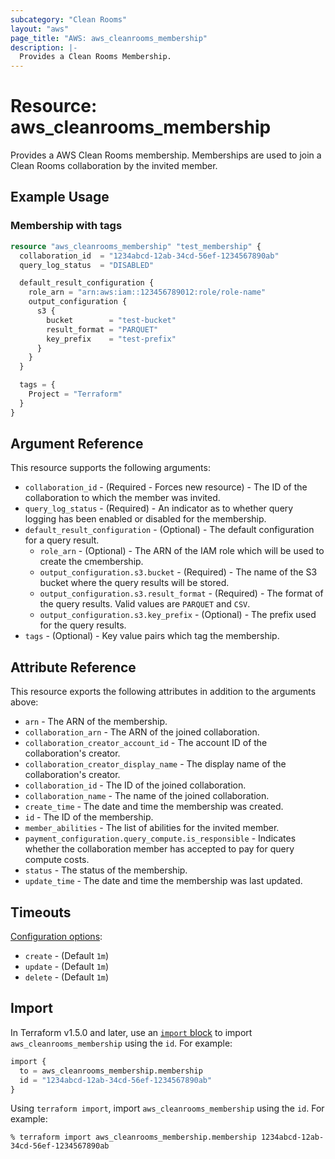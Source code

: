 ```yaml
---
subcategory: "Clean Rooms"
layout: "aws"
page_title: "AWS: aws_cleanrooms_membership"
description: |-
  Provides a Clean Rooms Membership.
---
```


# Resource: aws_cleanrooms_membership

Provides a AWS Clean Rooms membership. Memberships are used to join a Clean Rooms collaboration by the invited member.

## Example Usage

### Membership with tags

```terraform
resource "aws_cleanrooms_membership" "test_membership" {
  collaboration_id  = "1234abcd-12ab-34cd-56ef-1234567890ab"
  query_log_status  = "DISABLED"

  default_result_configuration {
    role_arn = "arn:aws:iam::123456789012:role/role-name"
    output_configuration {
      s3 {
        bucket        = "test-bucket"
        result_format = "PARQUET"
        key_prefix    = "test-prefix"
      }
    }
  }

  tags = {
    Project = "Terraform"
  }
}
```

## Argument Reference

This resource supports the following arguments:

* `collaboration_id` - (Required - Forces new resource) - The ID of the collaboration to which the member was invited.
* `query_log_status` - (Required) - An indicator as to whether query logging has been enabled or disabled for the membership.
* `default_result_configuration` - (Optional) - The default configuration for a query result.
  - `role_arn` - (Optional) - The ARN of the IAM role which will be used to create the cmembership.
  - `output_configuration.s3.bucket` - (Required) - The name of the S3 bucket where the query results will be stored.
  - `output_configuration.s3.result_format` - (Required) - The format of the query results. Valid values are `PARQUET` and `CSV`.
  - `output_configuration.s3.key_prefix` - (Optional) - The prefix used for the query results.
* `tags` - (Optional) - Key value pairs which tag the membership.

## Attribute Reference

This resource exports the following attributes in addition to the arguments above:

* `arn` - The ARN of the membership.
* `collaboration_arn` - The ARN of the joined collaboration.
* `collaboration_creator_account_id` - The account ID of the collaboration's creator.
* `collaboration_creator_display_name` - The display name of the collaboration's creator.
* `collaboration_id` - The ID of the joined collaboration.
* `collaboration_name` - The name of the joined collaboration.
* `create_time` - The date and time the membership was created.
* `id` - The ID of the membership.
* `member_abilities` - The list of abilities for the invited member.
* `payment_configuration.query_compute.is_responsible` - Indicates whether the collaboration member has accepted to pay for query compute costs.
* `status` - The status of the membership.
* `update_time` - The date and time the membership was last updated.

## Timeouts

[Configuration options](https://developer.hashicorp.com/terraform/language/resources/syntax#operation-timeouts):

- `create` - (Default `1m`)
- `update` - (Default `1m`)
- `delete` - (Default `1m`)

## Import

In Terraform v1.5.0 and later, use an [`import` block](https://developer.hashicorp.com/terraform/language/import) to import `aws_cleanrooms_membership` using the `id`. For example:

```terraform
import {
  to = aws_cleanrooms_membership.membership
  id = "1234abcd-12ab-34cd-56ef-1234567890ab"
}
```

Using `terraform import`, import `aws_cleanrooms_membership` using the `id`. For example:

```console
% terraform import aws_cleanrooms_membership.membership 1234abcd-12ab-34cd-56ef-1234567890ab
```
